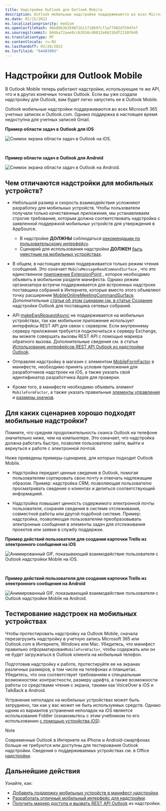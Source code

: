 ```yaml
---
title: Надстройки Outlook для Outlook Mobile
description: Outlook мобильные надстройки поддерживаются во всех Microsoft 365 учетных записях и Outlook.com.
ms.date: 02/15/2022
ms.localizationpriority: medium
ms.openlocfilehash: 90e88b3b3596f2b11718b9fcf1af7402d7594fe7
ms.sourcegitcommit: b66ba72aee8ccb2916cd6012e66316df2130f640
ms.translationtype: MT
ms.contentlocale: ru-RU
ms.lasthandoff: 03/26/2022
ms.locfileid: "64483993"
---
```

# <a name="add-ins-for-outlook-mobile"></a>Надстройки для Outlook Mobile

В Outlook Mobile теперь работают надстройки, использующие те же API, что и в других конечных точках Outlook. Если вы уже создали надстройку для Outlook, вам будет легко запустить ее в Outlook Mobile.

Outlook мобильные надстройки поддерживаются во всех Microsoft 365 учетных записях и Outlook.com. Однако поддержка в настоящее время недоступна для учетных записей Gmail.

**Пример области задач в Outlook для iOS**

![Снимок экрана области задач в Outlook на iOS.](../images/outlook-mobile-addin-taskpane.png)

<br/>

**Пример области задач в Outlook для Android**

![Снимок экрана области задач в Outlook на Android.](../images/outlook-mobile-addin-taskpane-android.png)

## <a name="whats-different-on-mobile"></a>Чем отличаются надстройки для мобильных устройств?

- Небольшой размер и скорость взаимодействия усложняют разработку для мобильных устройств. Чтобы пользователи получали только качественные приложения, мы устанавливаем строгие требования, которым должна соответствовать надстройка с заявленной поддержкой мобильных устройств для утверждения в AppSource.
  - В надстройке **ДОЛЖНЫ** соблюдаться [рекомендации по пользовательскому интерфейсу](outlook-addin-design.md).
  - Сценарий для использования надстройки **ДОЛЖЕН** [быть уместным на мобильных устройствах](#what-makes-a-good-scenario-for-mobile-add-ins).

- В общем, в настоящее время поддерживается только режим чтения сообщений. Это означает `MobileMessageReadCommandSurface` , что это единственное [приложение ExtensionPoint](/javascript/api/manifest/extensionpoint#mobilemessagereadcommandsurface) , которое необходимо объявить в мобильном разделе манифеста. Однако режим организатора встречи поддерживается для встроенных надстроек поставщика собраний в Интернете, которые вместо этого объявляют точку расширения [MobileOnlineMeetingCommandSurface](/javascript/api/manifest/extensionpoint#mobileonlinemeetingcommandsurface). Дополнительные [статьи об этом сценарии см. в статье Создание](online-meeting.md) надстройки Outlook для поставщика сетевых собраний.

- API [makeEwsRequestAsync](/javascript/api/requirement-sets/outlook/preview-requirement-set/office.context.mailbox#methods) не поддерживается на мобильных устройствах, так как мобильное приложение использует интерфейсы REST API для связи с сервером. Если внутреннему серверу приложения требуется подключиться к серверу Exchange, вы можете совершать вызовы REST API с помощью маркера обратного вызова. Дополнительные сведения см. в статье [Использование интерфейсов REST API Outlook из надстройки Outlook](use-rest-api.md).

- Отправляя надстройку в магазин с элементом [MobileFormFactor](/javascript/api/manifest/mobileformfactor) в манифесте, необходимо принять условия приложения для разработчиков надстроек на iOS, а также указать свой идентификатор разработчика Apple для проверки.

- Кроме того, в манифесте необходимо объявить элемент `MobileFormFactor`, а также указать правильные [элементы управления](/javascript/api/manifest/control) и [размеры значков](/javascript/api/manifest/icon).

## <a name="what-makes-a-good-scenario-for-mobile-add-ins"></a>Для каких сценариев хорошо подходят мобильные надстройки?

Помните, что средняя продолжительность сеанса Outlook на телефоне значительно ниже, чем на компьютере. Это означает, что надстройка должна работать быстро, позволяя пользователю зайти, выйти и вернуться к работе с электронной почтой.

Ниже приведены примеры сценариев, для которых подходит Outlook Mobile.

- Надстройка передает ценные сведения в Outlook, помогая пользователям сортировать свою почту и отвечать надлежащим образом. Пример: надстройка CRM, позволяющая пользователю просматривать сведения о клиентах и делиться соответствующей информацией.

- Надстройка повышает ценность содержимого электронной почты пользователя, сохраняя сведения в системе отслеживания, совместной работы или другой подобной системе. Пример: надстройка, позволяющая пользователям преобразовывать электронные сообщения в элементы задач для отслеживания проектов или заявки в службу поддержки.

**Пример действий пользователя для создания карточки Trello из электронного сообщения на iOS**

![Анимированный GIF, показывающий взаимодействие пользователя с Outlook надстройки Mobile на iOS.](../images/outlook-mobile-addin-interaction.gif)

<br/>

**Пример действий пользователя для создания карточки Trello из электронного сообщения на Android**

![Анимированный GIF, показывающий взаимодействие пользователя с Outlook надстройки Mobile на Android.](../images/outlook-mobile-addin-interaction-android.gif)

## <a name="testing-your-add-ins-on-mobile"></a>Тестирование надстроек на мобильных устройствах

Чтобы протестировать надстройку на Outlook Mobile, сначала перезагрузить надстройку в учетную запись Microsoft 365 или Outlook.com в Интернете, Windows или Mac.[](sideload-outlook-add-ins-for-testing.md) Убедитесь, что манифест правильно отформатирован`MobileFormFactor`, чтобы содержать или он не будет загружаться в Outlook клиента на мобильный телефон.

Подготовив надстройку к работе, протестируйте ее на экранах различных размеров, в том числе на телефонах и планшетах. Убедитесь, что она соответствует требованиям к специальным возможностям: контрастности, размеру шрифта, а также возможности работы со средствами чтения с экрана, такими как VoiceOver в iOS и TalkBack в Android.

Устранение неполадок на мобильных устройствах может быть затруднено, так как у вас может не быть используемых средств. Однако одним из вариантов устранения неполадок на iOS является использование Fiddler (ознакомьтесь с этим учебником по его использованию [с помощью устройства iOS](https://www.telerik.com/blogs/using-fiddler-with-apple-ios-devices)).

> [!NOTE]
> Современные Outlook в Интернете на iPhone и Android-смартфонах больше не требуются или доступны для тестирования Outlook надстройки. Сведения о поддерживаемых устройствах см. в Office [надстройки](../concepts/requirements-for-running-office-add-ins.md#client-requirements-non-windows-smartphone-and-tablet).

## <a name="next-steps"></a>Дальнейшие действия

Узнайте, как:

- [Добавить поддержку мобильных устройств в манифест надстройки](add-mobile-support.md).
- [Разработать отличный мобильный интерфейс для надстройки](outlook-addin-design.md).
- [Получить маркер доступа и вызвать REST API Outlook](use-rest-api.md) из надстройки.
